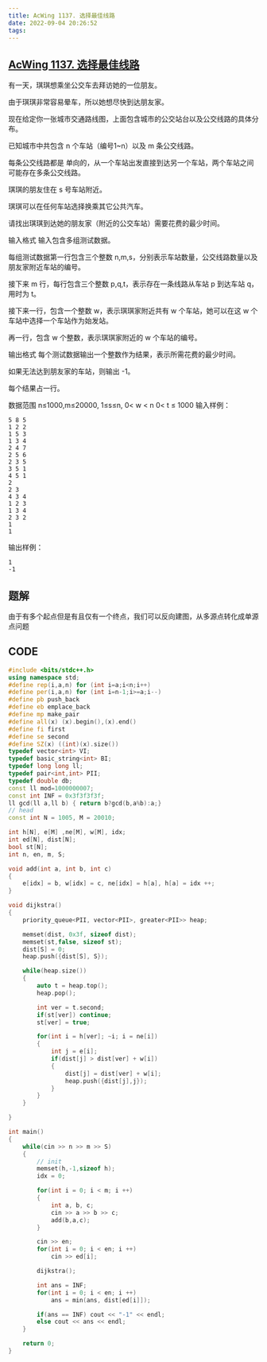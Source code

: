 ```yaml
---
title: AcWing 1137. 选择最佳线路
date: 2022-09-04 20:26:52
tags:
---
```


## [AcWing 1137. 选择最佳线路](https://www.acwing.com/problem/content/1139/)
有一天，琪琪想乘坐公交车去拜访她的一位朋友。

由于琪琪非常容易晕车，所以她想尽快到达朋友家。

现在给定你一张城市交通路线图，上面包含城市的公交站台以及公交线路的具体分布。

已知城市中共包含 n 个车站（编号1~n）以及 m 条公交线路。

每条公交线路都是 单向的，从一个车站出发直接到达另一个车站，两个车站之间可能存在多条公交线路。

琪琪的朋友住在 s 号车站附近。

琪琪可以在任何车站选择换乘其它公共汽车。

请找出琪琪到达她的朋友家（附近的公交车站）需要花费的最少时间。

输入格式
输入包含多组测试数据。

每组测试数据第一行包含三个整数 n,m,s，分别表示车站数量，公交线路数量以及朋友家附近车站的编号。

接下来 m 行，每行包含三个整数 p,q,t，表示存在一条线路从车站 p 到达车站 q，用时为 t。

接下来一行，包含一个整数 w，表示琪琪家附近共有 w 个车站，她可以在这 w 个车站中选择一个车站作为始发站。

再一行，包含 w 个整数，表示琪琪家附近的 w 个车站的编号。

输出格式
每个测试数据输出一个整数作为结果，表示所需花费的最少时间。

如果无法达到朋友家的车站，则输出 -1。

每个结果占一行。

数据范围
n≤1000,m≤20000,
1≤s≤n,
0< w < n
0< t ≤ 1000
输入样例：
```
5 8 5
1 2 2
1 5 3
1 3 4
2 4 7
2 5 6
2 3 5
3 5 1
4 5 1
2
2 3
4 3 4
1 2 3
1 3 4
2 3 2
1
1
```
输出样例：
```
1
-1
```

## 题解
由于有多个起点但是有且仅有一个终点，我们可以反向建图，从多源点转化成单源点问题

## CODE
```C++
#include <bits/stdc++.h>
using namespace std;
#define rep(i,a,n) for (int i=a;i<n;i++)
#define per(i,a,n) for (int i=n-1;i>=a;i--)
#define pb push_back
#define eb emplace_back
#define mp make_pair
#define all(x) (x).begin(),(x).end()
#define fi first
#define se second
#define SZ(x) ((int)(x).size())
typedef vector<int> VI;
typedef basic_string<int> BI;
typedef long long ll;
typedef pair<int,int> PII;
typedef double db;
const ll mod=1000000007;
const int INF = 0x3f3f3f3f;
ll gcd(ll a,ll b) { return b?gcd(b,a%b):a;}
// head
const int N = 1005, M = 20010;

int h[N], e[M] ,ne[M], w[M], idx;
int ed[N], dist[N];
bool st[N];
int n, en, m, S;

void add(int a, int b, int c)
{
    e[idx] = b, w[idx] = c, ne[idx] = h[a], h[a] = idx ++;
}

void dijkstra()
{
    priority_queue<PII, vector<PII>, greater<PII>> heap;

    memset(dist, 0x3f, sizeof dist);
    memset(st,false, sizeof st);
    dist[S] = 0;
    heap.push({dist[S], S});

    while(heap.size())
    {
        auto t = heap.top(); 
        heap.pop();

        int ver = t.second;
        if(st[ver]) continue;
        st[ver] = true;

        for(int i = h[ver]; ~i; i = ne[i])
        {
            int j = e[i];
            if(dist[j] > dist[ver] + w[i])
            {
                dist[j] = dist[ver] + w[i];
                heap.push({dist[j],j});
            }
        }
    }

}

int main()
{
    while(cin >> n >> m >> S)
    {
        // init
        memset(h,-1,sizeof h);
        idx = 0;

        for(int i = 0; i < m; i ++)
        {
            int a, b, c;
            cin >> a >> b >> c;
            add(b,a,c);
        }

        cin >> en;
        for(int i = 0; i < en; i ++)
            cin >> ed[i];

        dijkstra();

        int ans = INF;
        for(int i = 0; i < en; i ++)
            ans = min(ans, dist[ed[i]]);

        if(ans == INF) cout << "-1" << endl;
        else cout << ans << endl;
    }

    return 0;
}
```